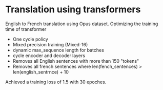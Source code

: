 
# Translation using transformers

English to French translation using Opus dataset. Optimizing the training time of transformer

- One cycle policy
- Mixed precision training (Mixed-16)
- dynamic max_sequence length for batches
- cycle encoder and decoder layers
- Removes all English sentences with more than 150 "tokens"
- Removes all french sentences where len(fench_sentences) > len(english_sentrnce) + 10


Achieved a training loss of 1.5 with 30 epoches.
